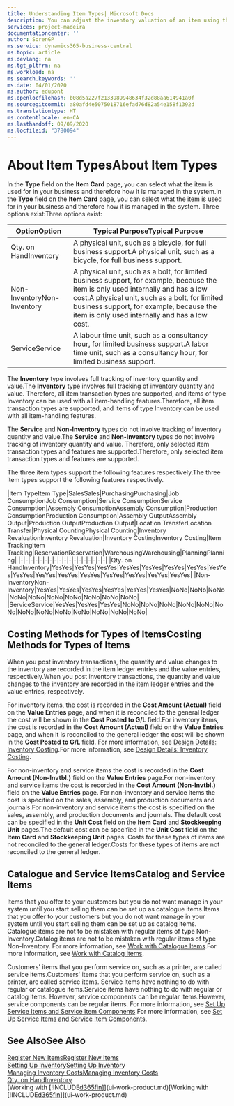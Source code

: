 ```yaml
---
title: Understanding Item Types| Microsoft Docs
description: You can adjust the inventory valuation of an item using the FIFO or Average costing methods, for example, when item costs change for reasons other than transactions.
services: project-madeira
documentationcenter: ''
author: SorenGP
ms.service: dynamics365-business-central
ms.topic: article
ms.devlang: na
ms.tgt_pltfrm: na
ms.workload: na
ms.search.keywords: ''
ms.date: 04/01/2020
ms.author: edupont
ms.openlocfilehash: b08d5a227f2133989948634f32d88aa614941a0f
ms.sourcegitcommit: a80afd4e5075018716efad76d82a54e158f1392d
ms.translationtype: HT
ms.contentlocale: en-CA
ms.lasthandoff: 09/09/2020
ms.locfileid: "3780094"
---
```

# <a name="about-item-types"></a><span data-ttu-id="c3a16-103">About Item Types</span><span class="sxs-lookup"><span data-stu-id="c3a16-103">About Item Types</span></span>
<span data-ttu-id="c3a16-104">In the **Type** field on the **Item Card** page, you can select what the item is used for in your business and therefore how it is managed in the system.</span><span class="sxs-lookup"><span data-stu-id="c3a16-104">In the **Type** field on the **Item Card** page, you can select what the item is used for in your business and therefore how it is managed in the system.</span></span> <span data-ttu-id="c3a16-105">Three options exist:</span><span class="sxs-lookup"><span data-stu-id="c3a16-105">Three options exist:</span></span>

|<span data-ttu-id="c3a16-106">Option</span><span class="sxs-lookup"><span data-stu-id="c3a16-106">Option</span></span>|<span data-ttu-id="c3a16-107">Typical Purpose</span><span class="sxs-lookup"><span data-stu-id="c3a16-107">Typical Purpose</span></span>|
|------|-----------|
|<span data-ttu-id="c3a16-108">Qty. on Hand</span><span class="sxs-lookup"><span data-stu-id="c3a16-108">Inventory</span></span>|<span data-ttu-id="c3a16-109">A physical unit, such as a bicycle, for full business support.</span><span class="sxs-lookup"><span data-stu-id="c3a16-109">A physical unit, such as a bicycle, for full business support.</span></span>|
|<span data-ttu-id="c3a16-110">Non-Inventory</span><span class="sxs-lookup"><span data-stu-id="c3a16-110">Non-Inventory</span></span>|<span data-ttu-id="c3a16-111">A physical unit, such as a bolt, for limited business support, for example, because the item is only used internally and has a low cost.</span><span class="sxs-lookup"><span data-stu-id="c3a16-111">A physical unit, such as a bolt, for limited business support, for example, because the item is only used internally and has a low cost.</span></span>|
|<span data-ttu-id="c3a16-112">Service</span><span class="sxs-lookup"><span data-stu-id="c3a16-112">Service</span></span>|<span data-ttu-id="c3a16-113">A labour time unit, such as a consultancy hour, for limited business support.</span><span class="sxs-lookup"><span data-stu-id="c3a16-113">A labor time unit, such as a consultancy hour, for limited business support.</span></span>|

<span data-ttu-id="c3a16-114">The **Inventory** type involves full tracking of inventory quantity and value.</span><span class="sxs-lookup"><span data-stu-id="c3a16-114">The **Inventory** type involves full tracking of inventory quantity and value.</span></span> <span data-ttu-id="c3a16-115">Therefore, all item transaction types are supported, and items of type Inventory can be used with all item-handling features.</span><span class="sxs-lookup"><span data-stu-id="c3a16-115">Therefore, all item transaction types are supported, and items of type Inventory can be used with all item-handling features.</span></span>

<span data-ttu-id="c3a16-116">The **Service** and **Non-Inventory** types do not involve tracking of inventory quantity and value.</span><span class="sxs-lookup"><span data-stu-id="c3a16-116">The **Service** and **Non-Inventory** types do not involve tracking of inventory quantity and value.</span></span> <span data-ttu-id="c3a16-117">Therefore, only selected item transaction types and features are supported.</span><span class="sxs-lookup"><span data-stu-id="c3a16-117">Therefore, only selected item transaction types and features are supported.</span></span>

<span data-ttu-id="c3a16-118">The three item types support the following features respectively.</span><span class="sxs-lookup"><span data-stu-id="c3a16-118">The three item types support the following features respectively.</span></span>

|<span data-ttu-id="c3a16-119">Item Type</span><span class="sxs-lookup"><span data-stu-id="c3a16-119">Item Type</span></span>|<span data-ttu-id="c3a16-120">Sales</span><span class="sxs-lookup"><span data-stu-id="c3a16-120">Sales</span></span>|<span data-ttu-id="c3a16-121">Purchasing</span><span class="sxs-lookup"><span data-stu-id="c3a16-121">Purchasing</span></span>|<span data-ttu-id="c3a16-122">Job Consumption</span><span class="sxs-lookup"><span data-stu-id="c3a16-122">Job Consumption</span></span>|<span data-ttu-id="c3a16-123">Service Consumption</span><span class="sxs-lookup"><span data-stu-id="c3a16-123">Service Consumption</span></span>|<span data-ttu-id="c3a16-124">Assembly Consumption</span><span class="sxs-lookup"><span data-stu-id="c3a16-124">Assembly Consumption</span></span>|<span data-ttu-id="c3a16-125">Production Consumption</span><span class="sxs-lookup"><span data-stu-id="c3a16-125">Production Consumption</span></span>|<span data-ttu-id="c3a16-126">Assembly Output</span><span class="sxs-lookup"><span data-stu-id="c3a16-126">Assembly Output</span></span>|<span data-ttu-id="c3a16-127">Production Output</span><span class="sxs-lookup"><span data-stu-id="c3a16-127">Production Output</span></span>|<span data-ttu-id="c3a16-128">Location Transfer</span><span class="sxs-lookup"><span data-stu-id="c3a16-128">Location Transfer</span></span>|<span data-ttu-id="c3a16-129">Physical Counting</span><span class="sxs-lookup"><span data-stu-id="c3a16-129">Physical Counting</span></span>|<span data-ttu-id="c3a16-130">Inventory Revaluation</span><span class="sxs-lookup"><span data-stu-id="c3a16-130">Inventory Revaluation</span></span>|<span data-ttu-id="c3a16-131">Inventory Costing</span><span class="sxs-lookup"><span data-stu-id="c3a16-131">Inventory Costing</span></span>|<span data-ttu-id="c3a16-132">Item Tracking</span><span class="sxs-lookup"><span data-stu-id="c3a16-132">Item Tracking</span></span>|<span data-ttu-id="c3a16-133">Reservation</span><span class="sxs-lookup"><span data-stu-id="c3a16-133">Reservation</span></span>|<span data-ttu-id="c3a16-134">Warehousing</span><span class="sxs-lookup"><span data-stu-id="c3a16-134">Warehousing</span></span>|<span data-ttu-id="c3a16-135">Planning</span><span class="sxs-lookup"><span data-stu-id="c3a16-135">Planning</span></span>|
|-|-|-|-|-|-|-|-|-|-|-|-|-|-|-|-|-|-|
|<span data-ttu-id="c3a16-136">Qty. on Hand</span><span class="sxs-lookup"><span data-stu-id="c3a16-136">Inventory</span></span>|<span data-ttu-id="c3a16-137">Yes</span><span class="sxs-lookup"><span data-stu-id="c3a16-137">Yes</span></span>|<span data-ttu-id="c3a16-138">Yes</span><span class="sxs-lookup"><span data-stu-id="c3a16-138">Yes</span></span>|<span data-ttu-id="c3a16-139">Yes</span><span class="sxs-lookup"><span data-stu-id="c3a16-139">Yes</span></span>|<span data-ttu-id="c3a16-140">Yes</span><span class="sxs-lookup"><span data-stu-id="c3a16-140">Yes</span></span>|<span data-ttu-id="c3a16-141">Yes</span><span class="sxs-lookup"><span data-stu-id="c3a16-141">Yes</span></span>|<span data-ttu-id="c3a16-142">Yes</span><span class="sxs-lookup"><span data-stu-id="c3a16-142">Yes</span></span>|<span data-ttu-id="c3a16-143">Yes</span><span class="sxs-lookup"><span data-stu-id="c3a16-143">Yes</span></span>|<span data-ttu-id="c3a16-144">Yes</span><span class="sxs-lookup"><span data-stu-id="c3a16-144">Yes</span></span>|<span data-ttu-id="c3a16-145">Yes</span><span class="sxs-lookup"><span data-stu-id="c3a16-145">Yes</span></span>|<span data-ttu-id="c3a16-146">Yes</span><span class="sxs-lookup"><span data-stu-id="c3a16-146">Yes</span></span>|<span data-ttu-id="c3a16-147">Yes</span><span class="sxs-lookup"><span data-stu-id="c3a16-147">Yes</span></span>|<span data-ttu-id="c3a16-148">Yes</span><span class="sxs-lookup"><span data-stu-id="c3a16-148">Yes</span></span>|<span data-ttu-id="c3a16-149">Yes</span><span class="sxs-lookup"><span data-stu-id="c3a16-149">Yes</span></span>|<span data-ttu-id="c3a16-150">Yes</span><span class="sxs-lookup"><span data-stu-id="c3a16-150">Yes</span></span>|<span data-ttu-id="c3a16-151">Yes</span><span class="sxs-lookup"><span data-stu-id="c3a16-151">Yes</span></span>|<span data-ttu-id="c3a16-152">Yes</span><span class="sxs-lookup"><span data-stu-id="c3a16-152">Yes</span></span>|
|<span data-ttu-id="c3a16-153">Non-Inventory</span><span class="sxs-lookup"><span data-stu-id="c3a16-153">Non-Inventory</span></span>|<span data-ttu-id="c3a16-154">Yes</span><span class="sxs-lookup"><span data-stu-id="c3a16-154">Yes</span></span>|<span data-ttu-id="c3a16-155">Yes</span><span class="sxs-lookup"><span data-stu-id="c3a16-155">Yes</span></span>|<span data-ttu-id="c3a16-156">Yes</span><span class="sxs-lookup"><span data-stu-id="c3a16-156">Yes</span></span>|<span data-ttu-id="c3a16-157">Yes</span><span class="sxs-lookup"><span data-stu-id="c3a16-157">Yes</span></span>|<span data-ttu-id="c3a16-158">Yes</span><span class="sxs-lookup"><span data-stu-id="c3a16-158">Yes</span></span>|<span data-ttu-id="c3a16-159">Yes</span><span class="sxs-lookup"><span data-stu-id="c3a16-159">Yes</span></span>|<span data-ttu-id="c3a16-160">No</span><span class="sxs-lookup"><span data-stu-id="c3a16-160">No</span></span>|<span data-ttu-id="c3a16-161">No</span><span class="sxs-lookup"><span data-stu-id="c3a16-161">No</span></span>|<span data-ttu-id="c3a16-162">No</span><span class="sxs-lookup"><span data-stu-id="c3a16-162">No</span></span>|<span data-ttu-id="c3a16-163">No</span><span class="sxs-lookup"><span data-stu-id="c3a16-163">No</span></span>|<span data-ttu-id="c3a16-164">No</span><span class="sxs-lookup"><span data-stu-id="c3a16-164">No</span></span>|<span data-ttu-id="c3a16-165">No</span><span class="sxs-lookup"><span data-stu-id="c3a16-165">No</span></span>|<span data-ttu-id="c3a16-166">No</span><span class="sxs-lookup"><span data-stu-id="c3a16-166">No</span></span>|<span data-ttu-id="c3a16-167">No</span><span class="sxs-lookup"><span data-stu-id="c3a16-167">No</span></span>|<span data-ttu-id="c3a16-168">No</span><span class="sxs-lookup"><span data-stu-id="c3a16-168">No</span></span>|<span data-ttu-id="c3a16-169">No</span><span class="sxs-lookup"><span data-stu-id="c3a16-169">No</span></span>|
|<span data-ttu-id="c3a16-170">Service</span><span class="sxs-lookup"><span data-stu-id="c3a16-170">Service</span></span>|<span data-ttu-id="c3a16-171">Yes</span><span class="sxs-lookup"><span data-stu-id="c3a16-171">Yes</span></span>|<span data-ttu-id="c3a16-172">Yes</span><span class="sxs-lookup"><span data-stu-id="c3a16-172">Yes</span></span>|<span data-ttu-id="c3a16-173">Yes</span><span class="sxs-lookup"><span data-stu-id="c3a16-173">Yes</span></span>|<span data-ttu-id="c3a16-174">No</span><span class="sxs-lookup"><span data-stu-id="c3a16-174">No</span></span>|<span data-ttu-id="c3a16-175">No</span><span class="sxs-lookup"><span data-stu-id="c3a16-175">No</span></span>|<span data-ttu-id="c3a16-176">No</span><span class="sxs-lookup"><span data-stu-id="c3a16-176">No</span></span>|<span data-ttu-id="c3a16-177">No</span><span class="sxs-lookup"><span data-stu-id="c3a16-177">No</span></span>|<span data-ttu-id="c3a16-178">No</span><span class="sxs-lookup"><span data-stu-id="c3a16-178">No</span></span>|<span data-ttu-id="c3a16-179">No</span><span class="sxs-lookup"><span data-stu-id="c3a16-179">No</span></span>|<span data-ttu-id="c3a16-180">No</span><span class="sxs-lookup"><span data-stu-id="c3a16-180">No</span></span>|<span data-ttu-id="c3a16-181">No</span><span class="sxs-lookup"><span data-stu-id="c3a16-181">No</span></span>|<span data-ttu-id="c3a16-182">No</span><span class="sxs-lookup"><span data-stu-id="c3a16-182">No</span></span>|<span data-ttu-id="c3a16-183">No</span><span class="sxs-lookup"><span data-stu-id="c3a16-183">No</span></span>|<span data-ttu-id="c3a16-184">No</span><span class="sxs-lookup"><span data-stu-id="c3a16-184">No</span></span>|<span data-ttu-id="c3a16-185">No</span><span class="sxs-lookup"><span data-stu-id="c3a16-185">No</span></span>|<span data-ttu-id="c3a16-186">No</span><span class="sxs-lookup"><span data-stu-id="c3a16-186">No</span></span>|

## <a name="costing-methods-for-types-of-items"></a><span data-ttu-id="c3a16-187">Costing Methods for Types of Items</span><span class="sxs-lookup"><span data-stu-id="c3a16-187">Costing Methods for Types of Items</span></span>
<span data-ttu-id="c3a16-188">When you post inventory transactions, the quantity and value changes to the inventory are recorded in the item ledger entries and the value entries, respectively.</span><span class="sxs-lookup"><span data-stu-id="c3a16-188">When you post inventory transactions, the quantity and value changes to the inventory are recorded in the item ledger entries and the value entries, respectively.</span></span> 

<span data-ttu-id="c3a16-189">For inventory items, the cost is recorded in the **Cost Amount (Actual)** field on the **Value Entries** page, and when it is reconciled to the general ledger the cost will be shown in the **Cost Posted to G/L** field.</span><span class="sxs-lookup"><span data-stu-id="c3a16-189">For inventory items, the cost is recorded in the **Cost Amount (Actual)** field on the **Value Entries** page, and when it is reconciled to the general ledger the cost will be shown in the **Cost Posted to G/L** field.</span></span> <span data-ttu-id="c3a16-190">For more information, see [Design Details: Inventory Costing](design-details-inventory-costing.md).</span><span class="sxs-lookup"><span data-stu-id="c3a16-190">For more information, see [Design Details: Inventory Costing](design-details-inventory-costing.md).</span></span>

<span data-ttu-id="c3a16-191">For non-inventory and service items the cost is recorded in the **Cost Amount (Non-Invtbl.)** field on the **Value Entries** page.</span><span class="sxs-lookup"><span data-stu-id="c3a16-191">For non-inventory and service items the cost is recorded in the **Cost Amount (Non-Invtbl.)** field on the **Value Entries** page.</span></span> <span data-ttu-id="c3a16-192">For non-inventory and service items the cost is specified on the sales, assembly, and production documents and journals.</span><span class="sxs-lookup"><span data-stu-id="c3a16-192">For non-inventory and service items the cost is specified on the sales, assembly, and production documents and journals.</span></span> <span data-ttu-id="c3a16-193">The default cost can be specified in the **Unit Cost** field on the **Item Card** and **Stockkeeping Unit** pages.</span><span class="sxs-lookup"><span data-stu-id="c3a16-193">The default cost can be specified in the **Unit Cost** field on the **Item Card** and **Stockkeeping Unit** pages.</span></span> <span data-ttu-id="c3a16-194">Costs for these types of items are not reconciled to the general ledger.</span><span class="sxs-lookup"><span data-stu-id="c3a16-194">Costs for these types of items are not reconciled to the general ledger.</span></span> 

## <a name="catalog-and-service-items"></a><span data-ttu-id="c3a16-195">Catalogue and Service Items</span><span class="sxs-lookup"><span data-stu-id="c3a16-195">Catalog and Service Items</span></span>
<span data-ttu-id="c3a16-196">Items that you offer to your customers but you do not want manage in your system until you start selling them can be set up as catalogue items.</span><span class="sxs-lookup"><span data-stu-id="c3a16-196">Items that you offer to your customers but you do not want manage in your system until you start selling them can be set up as catalog items.</span></span> <span data-ttu-id="c3a16-197">Catalogue items are not to be mistaken with regular items of type Non-Inventory.</span><span class="sxs-lookup"><span data-stu-id="c3a16-197">Catalog items are not to be mistaken with regular items of type Non-Inventory.</span></span> <span data-ttu-id="c3a16-198">For more information, see [Work with Catalogue Items](inventory-how-work-nonstock-items.md).</span><span class="sxs-lookup"><span data-stu-id="c3a16-198">For more information, see [Work with Catalog Items](inventory-how-work-nonstock-items.md).</span></span>

<span data-ttu-id="c3a16-199">Customers' items that you perform service on, such as a printer, are called service items.</span><span class="sxs-lookup"><span data-stu-id="c3a16-199">Customers' items that you perform service on, such as a printer, are called service items.</span></span> <span data-ttu-id="c3a16-200">Service items have nothing to do with regular or catalogue items.</span><span class="sxs-lookup"><span data-stu-id="c3a16-200">Service items have nothing to do with regular or catalog items.</span></span> <span data-ttu-id="c3a16-201">However, service components can be regular items.</span><span class="sxs-lookup"><span data-stu-id="c3a16-201">However, service components can be regular items.</span></span> <span data-ttu-id="c3a16-202">For more information, see [Set Up Service Items and Service Item Components](service-how-setup-service-items.md).</span><span class="sxs-lookup"><span data-stu-id="c3a16-202">For more information, see [Set Up Service Items and Service Item Components](service-how-setup-service-items.md).</span></span>

## <a name="see-also"></a><span data-ttu-id="c3a16-203">See Also</span><span class="sxs-lookup"><span data-stu-id="c3a16-203">See Also</span></span>
[<span data-ttu-id="c3a16-204">Register New Items</span><span class="sxs-lookup"><span data-stu-id="c3a16-204">Register New Items</span></span>](inventory-how-register-new-items.md)  
[<span data-ttu-id="c3a16-205">Setting Up Inventory</span><span class="sxs-lookup"><span data-stu-id="c3a16-205">Setting Up Inventory</span></span>](inventory-setup-inventory.md)  
[<span data-ttu-id="c3a16-206">Managing Inventory Costs</span><span class="sxs-lookup"><span data-stu-id="c3a16-206">Managing Inventory Costs</span></span>](finance-manage-inventory-costs.md)  
[<span data-ttu-id="c3a16-207">Qty. on Hand</span><span class="sxs-lookup"><span data-stu-id="c3a16-207">Inventory</span></span>](inventory-manage-inventory.md)  
<span data-ttu-id="c3a16-208">[Working with [!INCLUDE[d365fin](includes/d365fin_md.md)]](ui-work-product.md)</span><span class="sxs-lookup"><span data-stu-id="c3a16-208">[Working with [!INCLUDE[d365fin](includes/d365fin_md.md)]](ui-work-product.md)</span></span>
